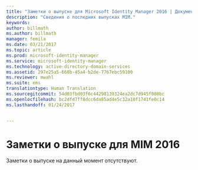 ```yaml
---
title: "Заметки о выпуске для Microsoft Identity Manager 2016 | Документация Майкрософт"
description: "Сведения о последних выпусках MIM."
keywords: 
author: billmath
ms.author: billmath
manager: femila
ms.date: 03/21/2017
ms.topic: article
ms.prod: microsoft-identity-manager
ms.service: microsoft-identity-manager
ms.technology: active-directory-domain-services
ms.assetid: 297e25a5-668b-45a4-b2de-7767ebc59100
ms.reviewer: mwahl
ms.suite: ems
translationtype: Human Translation
ms.sourcegitcommit: 54d03fbd03f6c44298139324ea2dc7d945f008bc
ms.openlocfilehash: bc2dfd7ff8dcc6da85ad4e5c32a10f1741fe0c14
ms.lasthandoff: 01/24/2017


---
```


# <a name="release-notes-for-mim-2016"></a>Заметки о выпуске для MIM 2016
Заметки о выпуске на данный момент отсутствуют.

